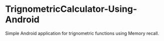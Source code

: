 # TrignometricCalculator-Using-Android
Simple Android application for trignometric functions using Memory recall.
